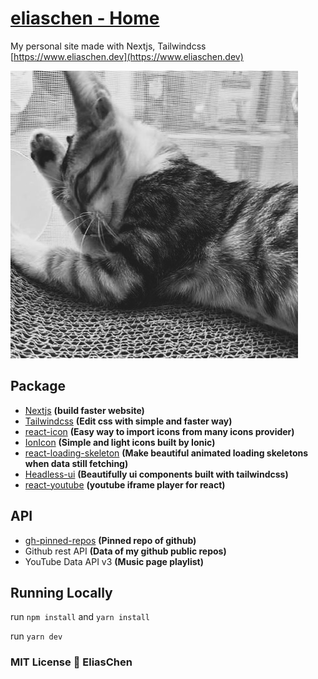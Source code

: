 # [eliaschen - Home](https://www.eliaschen.dev)

My personal site made with Nextjs, Tailwindcss\
[https://www.eliaschen.dev](https://www.eliaschen.dev)

[![eliaschen photoshot](public/eliaschen.jpg)](https://www.eliaschen.dev)

## Package

-   [Nextjs](https://nextjs.org/) **(build faster website)**
-   [Tailwindcss](https://tailwindcss.com/) **(Edit css with simple and faster way)**
-   [react-icon](https://react-icons.github.io/react-icons/) **(Easy way to import icons from many icons provider)**
-   [IonIcon](https://ionic.io/ionicons) **(Simple and light icons built by Ionic)**
-   [react-loading-skeleton](https://www.npmjs.com/package/react-loading-skeleton) **(Make beautiful animated loading skeletons when data still fetching)**
- [Headless-ui](https://headlessui.com/) **(Beautifully ui components built with tailwindcss)**
- [react-youtube](https://www.npmjs.com/package/react-youtube) **(youtube iframe player for react)**
## API
-   [gh-pinned-repos](https://github.com/egoist/gh-pinned-repos) **(Pinned repo of github)**
-   Github rest API **(Data of my github public repos)**
-   YouTube Data API v3 **(Music page playlist)**
## Running Locally

run `npm install` and `yarn install`

run `yarn dev`

### MIT License 🔨 EliasChen
